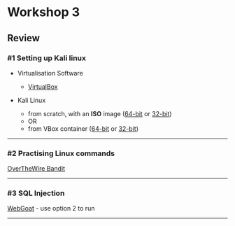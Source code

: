 # Workshop 3

## Review

### #1 Setting up Kali linux

- Virtualisation Software
  - [VirtualBox](https://www.virtualbox.org/wiki/Downloads)

- Kali Linux
  - from scratch, with an **ISO** image ([64-bit](http://cdimage.kali.org/kali-2018.1/kali-linux-2018.1-amd64.iso) or [32-bit](http://cdimage.kali.org/kali-2018.1/kali-linux-2018.1-i386.iso))
  - OR
  - from VBox container ([64-bit](https://images.offensive-security.com/virtual-images/kali-linux-2018.1-vbox-amd64.ova) or [32-bit](https://images.offensive-security.com/virtual-images/kali-linux-2018.1-vbox-i386.ova))

---

### #2 Practising Linux commands

[OverTheWire Bandit](http://overthewire.org/wargames/bandit/)

---

### #3 SQL Injection

[WebGoat](https://github.com/WebGoat/WebGoat) - use option 2 to run

---